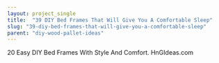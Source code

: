 ```yaml
---
layout: project_single
title:  "39 DIY Bed Frames That Will Give You A Comfortable Sleep"
slug: "39-diy-bed-frames-that-will-give-you-a-comfortable-sleep"
parent: "diy-wood-pallet-ideas"
---
```

20 Easy DIY Bed Frames With Style And Comfort. HnGIdeas.com